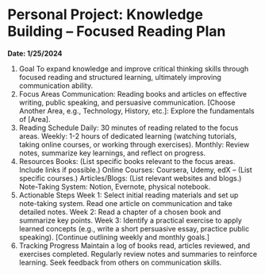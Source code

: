 # Personal Project: Knowledge Building – Focused Reading Plan
**Date: 1/25/2024**
1. Goal
To expand knowledge and improve critical thinking skills through focused reading and structured learning, ultimately improving communication ability.
2. Focus Areas
 Communication: Reading books and articles on effective writing, public speaking, and persuasive communication.
 [Choose Another Area, e.g., Technology, History, etc.]: Explore the fundamentals of [Area].
 3. Reading Schedule
 Daily: 30 minutes of reading related to the focus areas.
 Weekly: 1-2 hours of dedicated learning (watching tutorials, taking online courses, or working through exercises).
 Monthly: Review notes, summarize key learnings, and reflect on progress.
 4. Resources
 Books: (List specific books relevant to the focus areas. Include links if possible.)
 Online Courses: Coursera, Udemy, edX – (List specific courses.)
 Articles/Blogs: (List relevant websites and blogs.)
 Note-Taking System: Notion, Evernote, physical notebook.
 5. Actionable Steps
 Week 1: Select initial reading materials and set up note-taking system. Read one article on communication and take detailed notes.
 Week 2: Read a chapter of a chosen book and summarize key points.
 Week 3: Identify a practical exercise to apply learned concepts (e.g., write a short persuasive essay, practice public speaking).
 [Continue outlining weekly and monthly goals.]
 6. Tracking Progress
 Maintain a log of books read, articles reviewed, and exercises completed.
 Regularly review notes and summaries to reinforce learning.
 Seek feedback from others on communication skills.